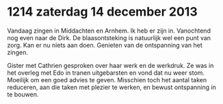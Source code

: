 # 1214 zaterdag 14 december 2013
Vandaag zingen in Middachten en Arnhem. Ik heb er zijn in. Vanochtend nog even naar de Dirk. De blaasontsteking is natuurlijk wel een punt van zorg. Kan er nu niets aan doen. Genieten van de ontspanning van het zingen.

Gister met Cathrien gesproken over haar werk en de werkdruk. Ze was in het overleg met Edo in tranen uitgebarsten en vond dat nu weer stom. Moeilijk om een goed advies te geven. Misschien toch het aantal taken reduceren, aan die taken met plezier te werken, en bewust ontspanning in te bouwen. 